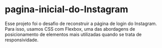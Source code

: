 # pagina-inicial-do-Instagram
 Esse projeto foi o desafio de reconstruir a página de login do Instagram. Para isso, usamos CSS com Flexbox, uma das abordagens de posicionamento de elementos mais utilizadas quando se trata de responsividade. 
